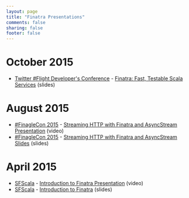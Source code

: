 ```yaml
---
layout: page
title: "Finatra Presentations"
comments: false
sharing: false
footer: false
---
```


October 2015
===========

* [Twitter #Flight Developer's Conference](https://twitterflight.com/) - [Finatra: Fast, Testable Scala Services](/finatra/assets/FinatraFlight.pdf)&nbsp;(slides)


August 2015
===========

* [#FinagleCon&nbsp;2015](http://finagle.github.io/finaglecon/) - [Streaming HTTP with Finatra and AsyncStream Presentation](https://youtu.be/7dsX0S0WsEk)&nbsp;(video)
* [#FinagleCon&nbsp;2015](http://finagle.github.io/finaglecon/) - [Streaming HTTP with Finatra and AsyncStream Slides](http://schd.ws/hosted_files/finaglecon2015/d1/Streaming%20HTTP%20with%20Finatra%20and%20AsyncStream.pdf)&nbsp;(slides)


April 2015
===========

* [SFScala](http://www.meetup.com/SF-Scala/) - [Introduction to Finatra Presentation](https://www.youtube.com/watch?v=hkVp9W4c9bs&feature=youtu.be)&nbsp;(video)
* [SFScala](http://www.meetup.com/SF-Scala/) - [Introduction to Finatra](/finatra/assets/FinatraSFScala.pdf)&nbsp;(slides)

